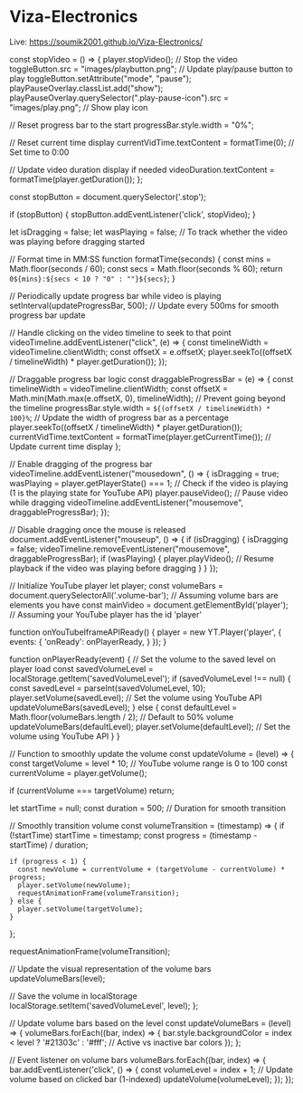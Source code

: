 # Viza-Electronics

Live: https://soumik2001.github.io/Viza-Electronics/


const stopVideo = () => {
  player.stopVideo(); // Stop the video
  toggleButton.src = "images/playbutton.png"; // Update play/pause button to play
  toggleButton.setAttribute("mode", "pause");
  playPauseOverlay.classList.add("show");
  playPauseOverlay.querySelector(".play-pause-icon").src = "images/play.png"; // Show play icon
  
  // Reset progress bar to the start
  progressBar.style.width = "0%";
  
  // Reset current time display
  currentVidTime.textContent = formatTime(0); // Set time to 0:00
  
  // Update video duration display if needed
  videoDuration.textContent = formatTime(player.getDuration());
};

const stopButton = document.querySelector('.stop');

if (stopButton) {
  stopButton.addEventListener('click', stopVideo);
}


let isDragging = false;
let wasPlaying = false; // To track whether the video was playing before dragging started

// Format time in MM:SS
function formatTime(seconds) {
  const mins = Math.floor(seconds / 60);
  const secs = Math.floor(seconds % 60);
  return `0${mins}:${secs < 10 ? "0" : ""}${secs}`;
}

// Periodically update progress bar while video is playing
setInterval(updateProgressBar, 500); // Update every 500ms for smooth progress bar update

// Handle clicking on the video timeline to seek to that point
videoTimeline.addEventListener("click", (e) => {
  const timelineWidth = videoTimeline.clientWidth;
  const offsetX = e.offsetX;
  player.seekTo((offsetX / timelineWidth) * player.getDuration());
});

// Draggable progress bar logic
const draggableProgressBar = (e) => {
  const timelineWidth = videoTimeline.clientWidth;
  const offsetX = Math.min(Math.max(e.offsetX, 0), timelineWidth); // Prevent going beyond the timeline
  progressBar.style.width = `${(offsetX / timelineWidth) * 100}%`; // Update the width of progress bar as a percentage
  player.seekTo((offsetX / timelineWidth) * player.getDuration());
  currentVidTime.textContent = formatTime(player.getCurrentTime()); // Update current time display
};

// Enable dragging of the progress bar
videoTimeline.addEventListener("mousedown", () => {
  isDragging = true;
  wasPlaying = player.getPlayerState() === 1; // Check if the video is playing (1 is the playing state for YouTube API)
  player.pauseVideo(); // Pause video while dragging
  videoTimeline.addEventListener("mousemove", draggableProgressBar);
});

// Disable dragging once the mouse is released
document.addEventListener("mouseup", () => {
  if (isDragging) {
    isDragging = false;
    videoTimeline.removeEventListener("mousemove", draggableProgressBar);
    if (wasPlaying) {
      player.playVideo(); // Resume playback if the video was playing before dragging
    }
  }
});


// Initialize YouTube player
let player;
const volumeBars = document.querySelectorAll('.volume-bar'); // Assuming volume bars are elements you have
const mainVideo = document.getElementById('player'); // Assuming your YouTube player has the id 'player'

function onYouTubeIframeAPIReady() {
  player = new YT.Player('player', {
    events: {
      'onReady': onPlayerReady,
    }
  });
}

function onPlayerReady(event) {
  // Set the volume to the saved level on player load
  const savedVolumeLevel = localStorage.getItem('savedVolumeLevel');
  if (savedVolumeLevel !== null) {
    const savedLevel = parseInt(savedVolumeLevel, 10);
    player.setVolume(savedLevel); // Set the volume using YouTube API
    updateVolumeBars(savedLevel);
  } else {
    const defaultLevel = Math.floor(volumeBars.length / 2); // Default to 50% volume
    updateVolumeBars(defaultLevel);
    player.setVolume(defaultLevel); // Set the volume using YouTube API
  }
}

// Function to smoothly update the volume
const updateVolume = (level) => {
  const targetVolume = level * 10; // YouTube volume range is 0 to 100
  const currentVolume = player.getVolume();

  if (currentVolume === targetVolume) return;

  let startTime = null;
  const duration = 500; // Duration for smooth transition

  // Smoothly transition volume
  const volumeTransition = (timestamp) => {
    if (!startTime) startTime = timestamp;
    const progress = (timestamp - startTime) / duration;

    if (progress < 1) {
      const newVolume = currentVolume + (targetVolume - currentVolume) * progress;
      player.setVolume(newVolume);
      requestAnimationFrame(volumeTransition);
    } else {
      player.setVolume(targetVolume);
    }
  };

  requestAnimationFrame(volumeTransition);

  // Update the visual representation of the volume bars
  updateVolumeBars(level);

  // Save the volume in localStorage
  localStorage.setItem('savedVolumeLevel', level);
};

// Update volume bars based on the level
const updateVolumeBars = (level) => {
  volumeBars.forEach((bar, index) => {
    bar.style.backgroundColor = index < level ? '#21303c' : '#fff'; // Active vs inactive bar colors
  });
};

// Event listener on volume bars
volumeBars.forEach((bar, index) => {
  bar.addEventListener('click', () => {
    const volumeLevel = index + 1; // Update volume based on clicked bar (1-indexed)
    updateVolume(volumeLevel);
  });
});




